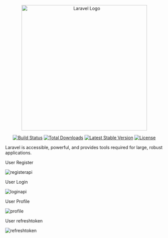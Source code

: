 <p align="center"><a href="https://laravel.com" target="_blank"><img src="https://raw.githubusercontent.com/laravel/art/master/logo-lockup/5%20SVG/2%20CMYK/1%20Full%20Color/laravel-logolockup-cmyk-red.svg" width="400" alt="Laravel Logo"></a></p>

<p align="center">
<a href="https://github.com/laravel/framework/actions"><img src="https://github.com/laravel/framework/workflows/tests/badge.svg" alt="Build Status"></a>
<a href="https://packagist.org/packages/laravel/framework"><img src="https://img.shields.io/packagist/dt/laravel/framework" alt="Total Downloads"></a>
<a href="https://packagist.org/packages/laravel/framework"><img src="https://img.shields.io/packagist/v/laravel/framework" alt="Latest Stable Version"></a>
<a href="https://packagist.org/packages/laravel/framework"><img src="https://img.shields.io/packagist/l/laravel/framework" alt="License"></a>
</p>


Laravel is accessible, powerful, and provides tools required for large, robust applications.


User Register


![registerapi](https://github.com/user-attachments/assets/91c0e90e-e7f8-4de7-b912-399d0efd18fd)


User Login


![loginapi](https://github.com/user-attachments/assets/77f94fc2-e00d-4a02-b7e7-f16e6c7bf97c)


User Profile


![profile](https://github.com/user-attachments/assets/49b39256-a3e4-4195-bf77-c451dcfec52c)


User refreshtoken


![refreshtoken](https://github.com/user-attachments/assets/fa22477a-93a1-448c-a867-6fbc4e10cbec)
